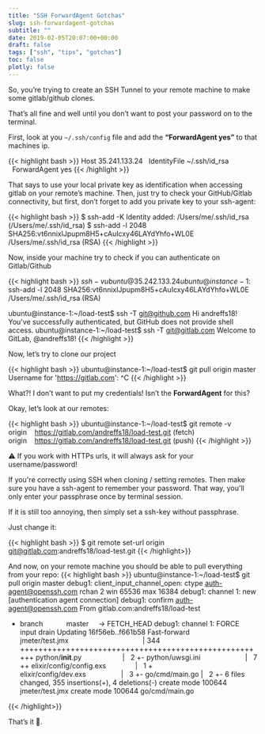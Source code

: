 ```yaml
---
title: "SSH ForwardAgent Gotchas"
slug: ssh-forwardagent-gotchas
subtitle: ""
date: 2019-02-05T20:07:00+00:00
draft: false
tags: ["ssh", "tips", "gotchas"]
toc: false
plotly: false
---
```


So, you’re trying to create an SSH Tunnel to your remote machine to make some gitlab/github clones.

That’s all fine and well until you don’t want to post your password on to the terminal.

First, look at you `~/.ssh/config` file and add the **“ForwardAgent yes”** to that machines ip.

{{< highlight bash >}}
Host 35.241.133.24
  IdentityFile ~/.ssh/id_rsa
  ForwardAgent yes
{{< /highlight >}}

That says to use your local private key as identification when accessing gitlab on your remote’s machine.
Then, just try to check your GitHub/Gitlab connectivity, but first, don’t forget to add you private key to your ssh-agent:

{{< highlight bash >}}
$ ssh-add -K
Identity added: /Users/me/.ssh/id_rsa (/Users/me/.ssh/id_rsa)
$ ssh-add -l
2048 SHA256:vt6nnixlJpupm8H5+cAuIcxy46LAYdYhfo+WL0E /Users/me/.ssh/id_rsa (RSA)
{{< /highlight >}}

Now, inside your machine try to check if you can authenticate on Gitlab/Github

{{< highlight bash >}}
$ ssh -v ubuntu@35.242.133.24
ubuntu@instance-1:~$ ssh-add -l
2048 SHA256:vt6nnixlJpupm8H5+cAuIcxy46LAYdYhfo+WL0E /Users/me/.ssh/id_rsa (RSA)

ubuntu@instance-1:~/load-test$ ssh -T git@github.com
Hi andreffs18! You've successfully authenticated, but GitHub does not provide shell access.
ubuntu@instance-1:~/load-test$ ssh -T git@gitlab.com
Welcome to GitLab, @andreffs18!
{{< /highlight >}}

Now, let’s try to clone our project

{{< highlight bash >}}
ubuntu@instance-1:~/load-test$ git pull origin master
Username for 'https://gitlab.com': ^C
{{< /highlight >}}

What?! I don’t want to put my credentials! Isn’t the **ForwardAgent** for this?

Okay, let’s look at our remotes:

{{< highlight bash >}}
ubuntu@instance-1:~/load-test$ git remote -v
origin    https://gitlab.com/andreffs18/load-test.git (fetch)
origin    https://gitlab.com/andreffs18/load-test.git (push)
{{< /highlight >}}

⚠️  If you work with HTTPs urls, it will always ask for your username/password!

If you're correctly using SSH when cloning / setting remotes. 
Then make sure you have a ssh-agent to remember your password. 
That way, you'll only enter your passphrase once by terminal session.

If it is still too annoying, then simply set a ssh-key without passphrase.

Just change it:

{{< highlight bash >}}
$ git remote set-url origin git@gitlab.com:andreffs18/load-test.git
{{< /highlight>}}


And now, on your remote machine you should be able to pull everything from your repo:
{{< highlight bash >}}
ubuntu@instance-1:~/load-test$ git pull origin master
debug1: client_input_channel_open: ctype auth-agent@openssh.com rchan 2 win 65536 max 16384
debug1: channel 1: new [authentication agent connection]
debug1: confirm auth-agent@openssh.com
From gitlab.com:andreffs18/load-test
 * branch            master     -> FETCH_HEAD
debug1: channel 1: FORCE input drain
Updating 16f56eb..f661b58
Fast-forward
 jmeter/test.jmx                                      | 344 ++++++++++++++++++++++++++++++++++++++++++++++++++++++
 python/__init__.py                     |   2 +-
 python/uwsgi.ini                       |   7 ++
 elixir/config/config.exs               |   1 +
 elixir/config/dev.exs                  |   3 +-
 go/cmd/main.go                         |   2 +-
 6 files changed, 355 insertions(+), 4 deletions(-)
 create mode 100644 jmeter/test.jmx
 create mode 100644 go/cmd/main.go

{{< /highlight>}}

That’s it 👋.
